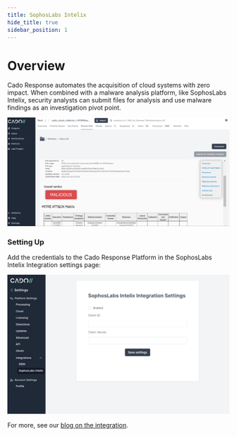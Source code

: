 ```yaml
---
title: SophosLabs Intelix
hide_title: true
sidebar_position: 1
---
```


# Overview

Cado Response automates the acquisition of cloud systems with zero impact. When combined with a malware analysis platform, like SophosLabs Intelix, security analysts can submit files for analysis and use malware findings as an investigation pivot point. 


![Stacks3](/img/intelix_screenshot.png)


### Setting Up

Add the credentials to the Cado Response Platform in the SophosLabs Intelix Integration settings page:

![SetUp](/img/intelix_setup.png)


For more, see our [blog on the integration](https://www.cadosecurity.com/intelligence-driven-cloud-incident-response-with-cado-response-and-sophoslabs-intelix/).

